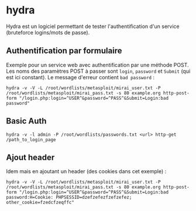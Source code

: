 # hydra

Hydra est un logiciel permettant de tester l'authentification d'un service
(bruteforce logins/mots de passe).

## Authentification par formulaire

Exemple pour un service web avec authentification par une méthode POST.
Les noms des paramètres POST à passer sont `login`, `password` et `Submit`
(qui est ici constant). Le message d'erreur contient `bad password` :
```
hydra -v -V -L /root/wordlists/metasploit/mirai_user.txt -P /root/wordlists/metasploit/mirai_pass.txt -s 80 example.org http-post-form "/login.php:login=^USER^&password=^PASS^&Submit=Login:bad password"
```

## Basic Auth

```
hydra -v -l admin -P /root/wordlists/passwords.txt <url> http-get /path_to_login_page
```

## Ajout header

Idem mais en ajoutant un header (des cookies dans cet exemple) :
```
hydra -v -V -L /root/wordlists/metasploit/mirai_user.txt -P /root/wordlists/metasploit/mirai_pass.txt -s 80 example.org http-post-form "/login.php:login=^USER^&password=^PASS^&Submit=Login:bad password:H=Cookie: PHPSESSID=dzefzefezfzefzefez; other_cookie=fzedcfzeqffc"
```
